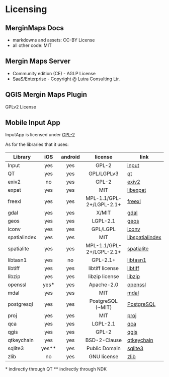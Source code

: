 # Licensing

## MerginMaps Docs 
 - markdowns and assets: CC-BY License
 - all other code: MIT

## Mergin Maps Server

 - Community edition (CE) - AGLP License
 - [SaaS/Enterprise](public.cloudmergin.com) - Copyright @ Lutra Consulting Ltr. 

## QGIS Mergin Maps Plugin
GPLv2 License

## Mobile Input App

InputApp is licensed under [GPL-2](https://github.com/lutraconsulting/input/blob/master/LICENSE)

As for the libraries that it uses:

| Library      |  iOS   |  android | license                   | link                                                      |
|--------------|:------:|:--------:|:-------------------------:|-----------------------------------------------------------|
| Input        | yes    |    yes   |  GPL-2                    | [input](https://github.com/lutraconsulting/input)         |
| QT           | yes    |    yes   |  GPL/LGPLv3               | [qt](https://www.qt.io/licensing/)                        | 
| exiv2        | no     |    yes   |  GPL-2                    | [exiv2](https://github.com/Exiv2/exiv2)                   |
| expat        | yes    |    yes   |  MIT                      | [libexpat](https://github.com/libexpat/libexpat)          |
| freexl       | yes    |    yes   |  MPL-1.1/GPL-2+/LGPL-2.1+ | [freexl](https://www.gaia-gis.it/fossil/freexl)           |
| gdal         | yes    |    yes   |  X/MIT                    | [gdal](https://github.com/OSGeo/gdal)                     |
| geos         | yes    |    yes   |  LGPL-2.1                 | [geos](https://github.com/libgeos/geos)                   |
| iconv        | yes    |    yes   |  GPL/LGPL                 | [iconv](https://www.gnu.org/software/libiconv/)           |
| spatialindex | yes    |    yes   |  MIT                      | [libspatialindex](https://libspatialindex.org)            |
| spatialite   | yes    |    yes   |  MPL-1.1/GPL-2+/LGPL-2.1+ | [spatialite](https://www.gaia-gis.it/fossil/libspatialite)|
| libtasn1     | yes    |    no    |  GPL-2.1+                 | [libtasn1](https://www.gnu.org/software/libtasn1/)        |
| libtiff      | yes    |    yes   |  libtiff license          | [libtiff](http://libtiff.org)                             |
| libzip       | yes    |    yes   |  libzip license           | [libzip](https://libzip.org)                              |
| openssl      | yes\*  |    yes   |  Apache-2.0               | [openssl](https://www.openssl.org)                        |
| mdal         | yes    |    yes   |  MIT                      | [mdal](https://github.com/lutraconsulting/MDAL)           |
| postgresql   | yes    |    yes   |  PostgreSQL (~MIT)        | [PostgreSQL](https://www.postgresql.org/about/licence/)   |
| proj         | yes    |    yes   |  MIT                      | [proj](https://github.com/OSGeo/proj)                     |
| qca          | yes    |    yes   |  LGPL-2.1                 | [qca](https://github.com/KDE/qca)                         |
| qgis         | yes    |    yes   |  GPL-2                    | [qgis](https://github.com/qgis/QGIS)                      |
| qtkeychain   | yes    |    yes   |  BSD-2-Clause             | [qtkeychain](https://github.com/frankosterfeld/qtkeychain)|
| sqlite3      | yes\** |    yes   |  Public Domain            | [sqlite3](https://sqlite.org/index.html)                  |
| zlib         | no     |    yes   |  GNU license              | [zlib](https://www.zlib.net)                              |

\* indirectly through QT
\** indirectly through NDK

